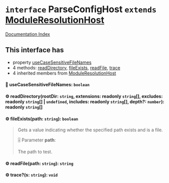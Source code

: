 # `interface` ParseConfigHost `extends` [ModuleResolutionHost](../interface.ModuleResolutionHost/README.md)

[Documentation Index](../README.md)

## This interface has

- property [useCaseSensitiveFileNames](#-usecasesensitivefilenames-boolean)
- 4 methods:
[readDirectory](#-readdirectoryrootdir-string-extensions-readonly-string-excludes-readonly-string--undefined-includes-readonly-string-depth-number-readonly-string),
[fileExists](#-fileexistspath-string-boolean),
[readFile](#-readfilepath-string-string),
[trace](#-traces-string-void)
- 4 inherited members from [ModuleResolutionHost](../interface.ModuleResolutionHost/README.md)


#### 📄 useCaseSensitiveFileNames: `boolean`



#### ⚙ readDirectory(rootDir: `string`, extensions: readonly `string`\[], excludes: readonly `string`\[] | `undefined`, includes: readonly `string`\[], depth?: `number`): readonly `string`\[]



#### ⚙ fileExists(path: `string`): `boolean`

> Gets a value indicating whether the specified path exists and is a file.
> 
> 🎚️ Parameter **path**:
> 
> The path to test.



#### ⚙ readFile(path: `string`): `string`



#### ⚙ trace?(s: `string`): `void`



